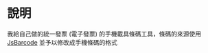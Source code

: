 # 說明

我給自己做的統一發票 (電子發票) 的手機載具條碼工具，條碼的來源使用 [JsBarcode](https://github.com/lindell/JsBarcode) 並予以修改成手機條碼的格式 